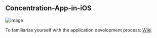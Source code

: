 ## Concentration-App-in-iOS

![image](https://user-images.githubusercontent.com/50487976/105170871-9fa5d280-5b2e-11eb-99a6-8aa52224f7ab.gif)

To familiarize yourself with the application development process: [Wiki](https://github.com/eldaroid/Concentration-App-in-iOS/wiki)
